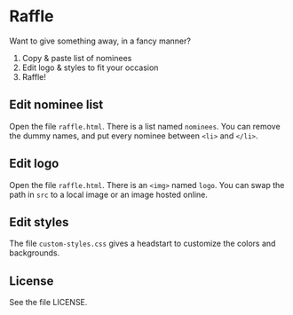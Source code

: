 # Raffle

Want to give something away, in a fancy manner?

1. Copy & paste list of nominees
2. Edit logo & styles to fit your occasion
3. Raffle!

## Edit nominee list

Open the file `raffle.html`. There is a list named `nominees`. You can remove the dummy names, and put every nominee between `<li>` and `</li>`.

## Edit logo

Open the file `raffle.html`. There is an `<img>` named `logo`. You can swap the path in `src` to a local image or an image hosted online.

## Edit styles

The file `custom-styles.css` gives a headstart to customize the colors and backgrounds.

## License

See the file LICENSE.